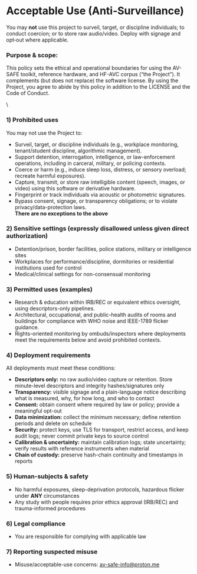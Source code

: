 # Acceptable Use (Anti‑Surveillance)

You may **not** use this project to surveil, target, or discipline individuals; to conduct coercion; or to store raw audio/video. Deploy with signage and opt‑out where applicable.

### Purpose & scope: 
This policy sets the ethical and operational boundaries for using the AV-SAFE toolkit, reference hardware, and HF-AVC corpus (“the Project”). It complements (but does not replace) the software license. By using the Project, you agree to abide by this policy in addition to the LICENSE and the Code of Conduct.

\

### 1) Prohibited uses 
You may not use the Project to: 
- Surveil, target, or discipline individuals (e.g., workplace monitoring, tenant/student discipline, algorithmic management).
- Support detention, interrogation, intelligence, or law-enforcement operations, including in carceral, military, or policing contexts.
- Coerce or harm (e.g., induce sleep loss, distress, or sensory overload; recreate harmful exposures).
- Capture, transmit, or store raw intelligible content (speech, images, or video) using this software or derivative hardware.
- Fingerprint or track individuals via acoustic or photometric signatures.
- Bypass consent, signage, or transparency obligations; or to violate privacy/data-protection laws.
\
**There are no exceptions to the above**

### 2) Sensitive settings (expressly disallowed unless given direct authorization)
- Detention/prison, border facilities, police stations, military or intelligence sites
- Workplaces for performance/discipline, dormitories or residential institutions used for control
- Medical/clinical settings for non-consensual monitoring

### 3) Permitted uses (examples)
- Research & education within IRB/REC or equivalent ethics oversight, using descriptors-only pipelines.
- Architectural, occupational, and public-health audits of rooms and buildings for compliance with WHO noise and IEEE-1789 flicker guidance.
- Rights-oriented monitoring by ombuds/inspectors where deployments meet the requirements below and avoid prohibited contexts.

### 4) Deployment requirements
All deployments must meet these conditions:
- **Descriptors only:** no raw audio/video capture or retention. Store minute-level descriptors and integrity hashes/signatures only
- **Transparency:** visible signage and a plain-language notice describing what is measured, why, for how long, and who to contact
- **Consent:** obtain consent where required by law or policy; provide a meaningful opt-out
- **Data minimization:** collect the minimum necessary; define retention periods and delete on schedule
- **Security:** protect keys, use TLS for transport, restrict access, and keep audit logs; never commit private keys to source control
- **Calibration & uncertainty:** maintain calibration logs; state uncertainty; verify results with reference instruments when material
- **Chain of custody:** preserve hash-chain continuity and timestamps in reports

### 5) Human-subjects & safety
- No harmful exposures, sleep-deprivation protocols, hazardous flicker under **ANY** circumstances
- Any study with people requires prior ethics approval (IRB/REC) and trauma-informed procedures

### 6) Legal compliance
- You are responsible for complying with applicable law

### 7) Reporting suspected misuse
- Misuse/acceptable-use concerns: [av-safe-info@proton.me](av-safe-info@proton.me)
